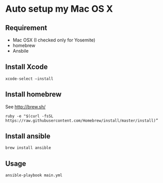# Auto setup my Mac OS X

## Requirement
- Mac OSX (I checked only for Yosemite)
- homebrew
- Ansbile


## Install Xcode
```
xcode-select —install
```

## Install homebrew
See http://brew.sh/
```
ruby -e "$(curl -fsSL https://raw.githubusercontent.com/Homebrew/install/master/install)”
```

## Install ansible
```
brew install ansible
```

## Usage
```
ansible-playbook main.yml
```
